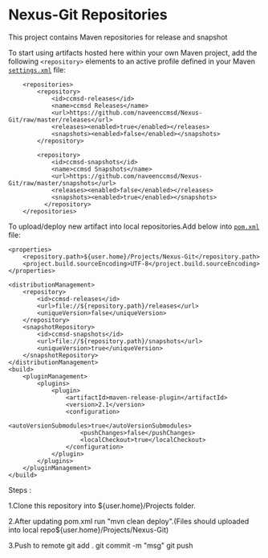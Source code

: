# Nexus-Git Repositories 

This project contains Maven repositories for release and snapshot

To start using artifacts hosted here within your own Maven project, add the
following `<repository>` elements to an active profile defined in your Maven
[`settings.xml`][1] file:

[1]: http://maven.apache.org/settings.html

		<repositories>
			<repository>
				<id>ccmsd-releases</id>
				<name>ccmsd Releases</name>
				<url>https://github.com/naveenccmsd/Nexus-Git/raw/master/releases</url>
				<releases><enabled>true</enabled></releases>
				<snapshots><enabled>false</enabled></snapshots>
			</repository>
       
			<repository>
				<id>ccmsd-snapshots</id>
				<name>ccmsd Snapshots</name>
				<url>https://github.com/naveenccmsd/Nexus-Git/raw/master/snapshots</url>
				<releases><enabled>false</enabled></releases>
				<snapshots><enabled>true</enabled></snapshots>
			  </repository>
		</repositories>
		
To upload/deploy new artifact into local repositories.Add below into [`pom.xml`][2] file:

[2]: pom.xml

	<properties>
		<repository.path>${user.home}/Projects/Nexus-Git</repository.path>
		<project.build.sourceEncoding>UTF-8</project.build.sourceEncoding>
	</properties>
	
	<distributionManagement>
		<repository>
			<id>ccmsd-releases</id>
			<url>file://${repository.path}/releases</url>
			<uniqueVersion>false</uniqueVersion>
		</repository>
		<snapshotRepository>
			<id>ccmsd-snapshots</id>
			<url>file://${repository.path}/snapshots</url>
			<uniqueVersion>true</uniqueVersion>
		</snapshotRepository>
	</distributionManagement>
	<build>
		<pluginManagement>
			<plugins>
				<plugin>
					<artifactId>maven-release-plugin</artifactId>
					<version>2.1</version>
					<configuration>
						<autoVersionSubmodules>true</autoVersionSubmodules>
						<pushChanges>false</pushChanges>
						<localCheckout>true</localCheckout>
					</configuration>
				</plugin>
			</plugins>
		</pluginManagement>
	</build>
	

	
Steps :

1.Clone this repository into ${user.home}/Projects folder.

2.After updating pom.xml run "mvn clean deploy".(Files should uploaded into local repo${user.home}/Projects/Nexus-Git)

3.Push to remote 
	git add .
	git commit -m "msg"
	git push
	
	
